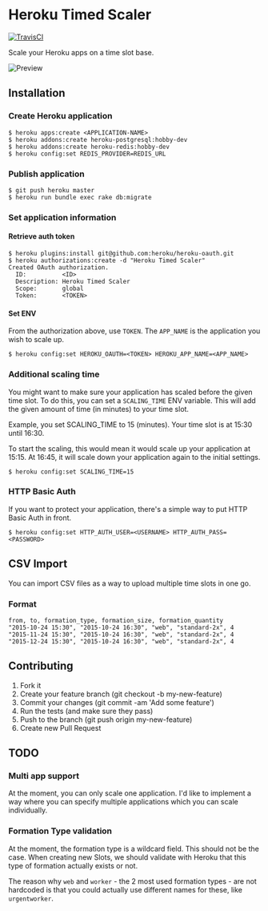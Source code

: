 # Heroku Timed Scaler

[![TravisCI](https://travis-ci.org/jelmersnoeck/heroku-timed-scaler.svg)](https://travis-ci.org/jelmersnoeck/heroku-timed-scaler)

Scale your Heroku apps on a time slot base.

![Preview](https://cdn-images-1.medium.com/max/800/1*O5wHwkbz3bpo0ksKgxilgQ.png)

## Installation

### Create Heroku application

```
$ heroku apps:create <APPLICATION-NAME>
$ heroku addons:create heroku-postgresql:hobby-dev
$ heroku addons:create heroku-redis:hobby-dev
$ heroku config:set REDIS_PROVIDER=REDIS_URL
```

### Publish application

```
$ git push heroku master
$ heroku run bundle exec rake db:migrate
```

### Set application information

#### Retrieve auth token

```
$ heroku plugins:install git@github.com:heroku/heroku-oauth.git
$ heroku authorizations:create -d "Heroku Timed Scaler"
Created OAuth authorization.
  ID:          <ID>
  Description: Heroku Timed Scaler
  Scope:       global
  Token:       <TOKEN>
```

#### Set ENV

From the authorization above, use `TOKEN`. The `APP_NAME` is the application you
wish to scale up.

```
$ heroku config:set HEROKU_OAUTH=<TOKEN> HEROKU_APP_NAME=<APP_NAME>
```

### Additional scaling time

You might want to make sure your application has scaled before the given time
slot. To do this, you can set a `SCALING_TIME` ENV variable. This will add the
given amount of time (in minutes) to your time slot.

Example, you set SCALING_TIME to 15 (minutes). Your time slot is at 15:30 until
16:30.

To start the scaling, this would mean it would scale up your application at
15:15. At 16:45, it will scale down your application again to the initial
settings.

```
$ heroku config:set SCALING_TIME=15
```

### HTTP Basic Auth

If you want to protect your application, there's a simple way to put HTTP Basic
Auth in front.

```
$ heroku config:set HTTP_AUTH_USER=<USERNAME> HTTP_AUTH_PASS=<PASSWORD>
```

## CSV Import

You can import CSV files as a way to upload multiple time slots in one go.

### Format

```
from, to, formation_type, formation_size, formation_quantity
"2015-10-24 15:30", "2015-10-24 16:30", "web", "standard-2x", 4
"2015-11-24 15:30", "2015-10-24 16:30", "web", "standard-2x", 4
"2015-12-24 15:30", "2015-10-24 16:30", "web", "standard-2x", 4
```

## Contributing

1. Fork it
2. Create your feature branch (git checkout -b my-new-feature)
3. Commit your changes (git commit -am 'Add some feature')
4. Run the tests (and make sure they pass)
5. Push to the branch (git push origin my-new-feature)
6. Create new Pull Request

## TODO

### Multi app support

At the moment, you can only scale one application. I'd like to implement a way
where you can specify multiple applications which you can scale individually.

### Formation Type validation

At the moment, the formation type is a wildcard field. This should not be the
case. When creating new Slots, we should validate with Heroku that this type
of formation actually exists or not.

The reason why `web` and `worker` - the 2 most used formation types - are not
hardcoded is that you could actually use different names for these, like
`urgentworker`.
